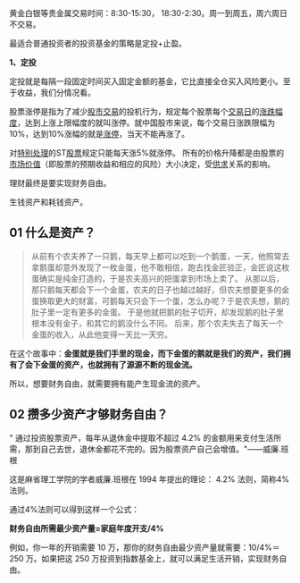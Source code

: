 黄金白银等贵金属交易时间：8:30-15:30， 18:30-2:30。周一到周五，周六周日不交易。



最适合普通投资者的投资基金的策略是定投+止盈。

**1、定投**

定投就是每隔一段固定时间买入固定金额的基金，它比直接全仓买入风险更小。至于收益，我们分情况看。



股票涨停是指为了减少[股市交易](https://baike.baidu.com/item/%E8%82%A1%E5%B8%82%E4%BA%A4%E6%98%93)的投机行为，规定每个股票每个[交易日](https://baike.baidu.com/item/%E4%BA%A4%E6%98%93%E6%97%A5/1174461)的[涨跌幅度](https://baike.baidu.com/item/%E6%B6%A8%E8%B7%8C%E5%B9%85%E5%BA%A6/11061781)，达到上涨上限幅度的就叫涨停。就中国股市来说，每个交易日涨跌限幅为10%，达到10%涨幅的就是[涨停](https://baike.baidu.com/item/%E6%B6%A8%E5%81%9C/586)，当天不能再涨了。

对[特别处理](https://baike.baidu.com/item/%E7%89%B9%E5%88%AB%E5%A4%84%E7%90%86/5461960)的ST[股票](https://baike.baidu.com/item/%E8%82%A1%E7%A5%A8/22647)规定只能每天涨5%就涨停。 所有的价格升降都是由股票的[市场价值](https://baike.baidu.com/item/%E5%B8%82%E5%9C%BA%E4%BB%B7%E5%80%BC/2258976)（即股票的预期收益和相应的风险）大小决定，受[供求](https://baike.baidu.com/item/%E4%BE%9B%E6%B1%82)关系的影响。



理财最终是要实现财务自由。

生钱资产和耗钱资产。



## **01 什么是资产？**

> 从前有个农夫养了一只鹅，每天早上都可以吃到一个鹅蛋，一天，他照常去拿鹅蛋却意外发现了一枚金蛋，他不敢相信，跑去找金匠验正，金匠说这枚蛋确实是纯金打造的，于是农夫高兴的把蛋拿到市场上卖了。
> 从那以后，那只鹅每天都会下一个金蛋，农夫的日子也越过越好，但农夫想要更多的金蛋换取更大的财富，可鹅每天只会下一个蛋，怎么办呢？于是农夫想，鹅的肚子里一定有更多的金蛋。
> 于是他就把鹅的肚子切开，却发现鹅的肚子里根本没有金子，和其它的鹅没什么不同。
> 后来，那个农夫失去了每天一个金蛋的收入，从此他变得一天比一天穷。

在这个故事中：**金蛋就是我们手里的现金，而下金蛋的鹅就是我们的资产，我们拥有了会下金蛋的资产，也就拥有了源源不断的现金流。**

所以，想要财务自由，就需要拥有能产生现金流的资产。



## 02 攒多少资产才够财务自由？

" 通过投资股票资产，每年从退休金中提取不超过 4.2% 的金额用来支付生活所需，那到自己去世，退休金都花不完的。因为股票资产自己会增值。"——威廉.班根

这是麻省理工学院的学者威廉.班根在 1994 年提出的理论： 4.2% 法则，简称4%法则。

通过4%法则可以得到这样一个公式：

**财务自由所需最少资产量=家庭年度开支/4%**

例如，你一年的开销需要 10 万，那你的财务自由最少资产量就需要：10/4%＝250 万。如果把这 250 万投资到指数基金上，就可以满足生活开销，实现财务自由。

